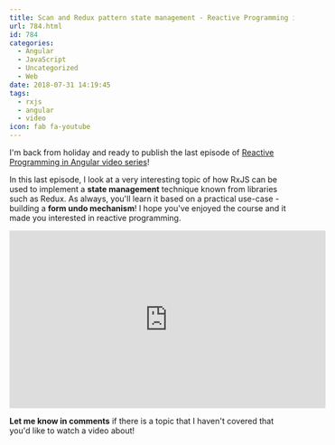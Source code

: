 ```yaml
---
title: Scan and Redux pattern state management - Reactive Programming in Angular
url: 784.html
id: 784
categories:
  - Angular
  - JavaScript
  - Uncategorized
  - Web
date: 2018-07-31 14:19:45
tags:
  - rxjs
  - angular
  - video
icon: fab fa-youtube
---
```


I'm back from holiday and ready to publish the last episode of [Reactive Programming in Angular video series](https://codewithstyle.info/reactive-programming-rxjs-angular-video-course/)! 

In this last episode, I look at a very interesting topic of how RxJS can be used to implement a **state management** technique known from libraries such as Redux. As always, you'll learn it based on a practical use-case - building a **form undo mechanism**! I hope you've enjoyed the course and it made you interested in reactive programming. 

<iframe width="560" height="315" src="https://www.youtube.com/embed/RD1T_NhlBOI" frameborder="0" allow="accelerometer; autoplay; encrypted-media; gyroscope; picture-in-picture" allowfullscreen></iframe>

**Let me know in comments** if there is a topic that I haven't covered that you'd like to watch a video about!